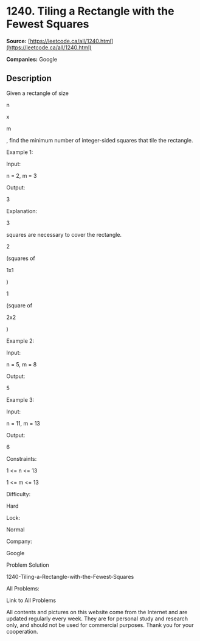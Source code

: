 # 1240. Tiling a Rectangle with the Fewest Squares

**Source:** [https://leetcode.ca/all/1240.html](https://leetcode.ca/all/1240.html)

**Companies:** Google

## Description

Given a rectangle of size

n

x

m

, find the minimum number of integer-sided squares that
        tile the rectangle.

Example 1:

Input:

n = 2, m = 3

Output:

3

Explanation:

3

squares are necessary to cover the rectangle.

2

(squares of

1x1

)

1

(square of

2x2

)

Example 2:

Input:

n = 5, m = 8

Output:

5

Example 3:

Input:

n = 11, m = 13

Output:

6

Constraints:

1 <= n <= 13

1 <= m <= 13

Difficulty:

Hard

Lock:

Normal

Company:

Google

Problem Solution

1240-Tiling-a-Rectangle-with-the-Fewest-Squares

All Problems:

Link to All Problems

All contents and pictures on this website come from the Internet and are updated regularly every week. They are for personal study and research only, and should not be used for commercial purposes. Thank you for your cooperation.

